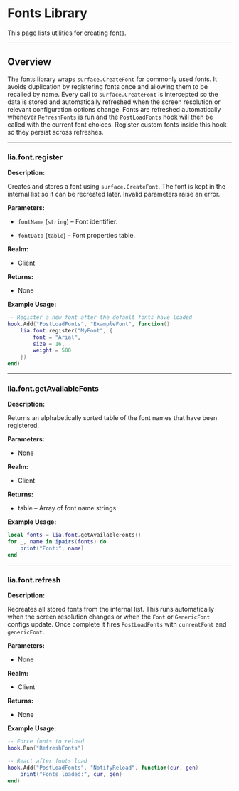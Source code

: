 # Fonts Library

This page lists utilities for creating fonts.

---

## Overview

The fonts library wraps `surface.CreateFont` for commonly used fonts. It avoids duplication by registering fonts once and allowing them to be recalled by name. Every call to `surface.CreateFont` is intercepted so the data is stored and automatically refreshed when the screen resolution or relevant configuration options change.
Fonts are refreshed automatically whenever `RefreshFonts` is run and the `PostLoadFonts` hook will then be called with the current font choices. Register custom fonts inside this hook so they persist across refreshes.

---

### lia.font.register

**Description:**

Creates and stores a font using `surface.CreateFont`. The font is kept in the internal list so it can be recreated later. Invalid parameters raise an error.

**Parameters:**

* `fontName` (`string`) – Font identifier.


* `fontData` (`table`) – Font properties table.


**Realm:**

* Client


**Returns:**

* None


**Example Usage:**

```lua
-- Register a new font after the default fonts have loaded
hook.Add("PostLoadFonts", "ExampleFont", function()
    lia.font.register("MyFont", {
        font = "Arial",
        size = 16,
        weight = 500
    })
end)
```

---

### lia.font.getAvailableFonts

**Description:**

Returns an alphabetically sorted table of the font names that have been registered.

**Parameters:**

* None


**Realm:**

* Client


**Returns:**

* table – Array of font name strings.


**Example Usage:**

```lua
local fonts = lia.font.getAvailableFonts()
for _, name in ipairs(fonts) do
    print("Font:", name)
end
```

---

### lia.font.refresh

**Description:**

Recreates all stored fonts from the internal list. This runs automatically when the screen resolution changes or when the `Font` or `GenericFont` configs update. Once complete it fires `PostLoadFonts` with `currentFont` and `genericFont`.

**Parameters:**

* None


**Realm:**

* Client


**Returns:**

* None


**Example Usage:**

```lua
-- Force fonts to reload
hook.Run("RefreshFonts")

-- React after fonts load
hook.Add("PostLoadFonts", "NotifyReload", function(cur, gen)
    print("Fonts loaded:", cur, gen)
end)
```
